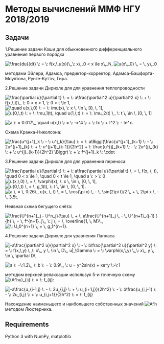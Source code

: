 # Методы вычислений  ММФ НГУ 2018/2019

## Задачи
 1.Решение задачи Коши для обыкновенного дифференциального уравнения первого порядка

<img src="https://tex.s2cms.ru/svg/%5Cfrac%7Bdu%7D%7Bdt%7D%20%20%5C%3A%20%3D%20%20%5C%3A%20f(x%2C%5C%2Cu(x))%5C%2C%2C%5C%3A%20x%5C%2C_0%20%3C%20x%20%5Cle%20x%5C%2C_N%2C" alt="\frac{du}{dt}  \: =  \: f(x,\,u(x))\,,\: x\,_0 &lt; x \le x\,_N," />
<img src="https://tex.s2cms.ru/svg/%20u(x%5C%2C_0)%20%5C%2C%20%3D%20%5C%2C%20y%5C%2C_0" alt=" u(x\,_0) \, = \, y\,_0" /> 

 методами Эйлера, Адамса, предиктор-корректор, Адамса-Бэшфорта-Моултона, Рунге-Кутты, Гира. 
 
 2.Решение задачи Дирихле для для уравнения теплопроводности 

<img src="https://tex.s2cms.ru/svg/%5Cfrac%7B%5Cpartial%20u%7D%7B%5Cpartial%20t%7D%20%5C%3A%20%3D%20%5C%3A%20a%5Cfrac%7B%5Cpartial%5E2%20u%7D%7B%5Cpartial%5E2%20x%7D%20%5C%3A%20%2B%20%20%5C%3A%20f(x%2C%5C%2Ct)%5C%2C%2C%20%5C%3A%200%20%3C%20x%20%3C%201%2C%20%5C%3A%200%20%3C%20t%20%5Cle%201%2C" alt="\frac{\partial u}{\partial t} \: = \: a\frac{\partial^2 u}{\partial^2 x} \: +  \: f(x,\,t)\,, \: 0 &lt; x &lt; 1, \: 0 &lt; t \le 1," />

<img src="https://tex.s2cms.ru/svg/%20%20%5Cquad%20u(x%2C%5C%2C0)%20%5C%3A%20%3D%20%5C%3A%20%5Cmu(x)%2C%20%5C%3A%20x%20%5C%2C%20%5Cin%20%5C%2C%20%5B0%2C%20%5C%2C%201%5D%2C" alt="  \quad u(x,\,0) \: = \: \mu(x), \: x \, \in \, [0, \, 1]," /> 

<img src="https://tex.s2cms.ru/svg/%20u(0%2C%5C%2Ct)%20%5C%3A%20%3D%20%5C%3A%20%5Cmu_1(t)%2C%20%5Cquad%20u(1%2C%5C%2Ct)%20%5C%3A%20%3D%20%5C%3A%20%5Cmu_2(t)%20%5C%2C%2C%20%5C%3A%20t%20%5C%2C%20%5Cin%20%20%5C%2C%20%5B0%2C%20%5C%2C%201%5D%20" alt=" u(0,\,t) \: = \: \mu_1(t), \quad u(1,\,t) \: = \: \mu_2(t) \,, \: t \, \in  \, [0, \, 1] " />

<img src="https://tex.s2cms.ru/svg/%20a%20%5C%3A%20%3D%200.017%5C%2C%2C%20%0A%20%5Cquad%20u(x%2Ct)%20%5C%3A%20%3D%20%5C%3A%20-x%5E4%20%5C%3A%20%2B%20%5C%3A%20tx%20%5C%3A%20%2B%20t%5E2%20%5C%3A%20-%20te%5Ex.%20" alt=" a \: = 0.017\,, 
 \quad u(x,t) \: = \: -x^4 \: + \: tx \: + t^2 \: - te^x. " />

Схема Кранка-Николсона:

<img src="https://tex.s2cms.ru/svg/%20%5Cfrac%7Bu%5E%7Bj%2B1%7D_k%20%5C%3A%20-%20%5C%3A%20u%5Ej_k%7D%7B%5Ctau%7D%20%5C%3A%20%3D%20%5C%3A%20a%5CBiggl(%5Cfrac%7Bu%5E%7Bj%2B1%7D_%7Bk%2B1%7D%20%5C%3A%20-%20%5C%3A%202u%5E%7Bj%2B1%7D_%7Bk%7D%20%5C%3A%20%2B%20%5C%3A%20u%5E%7Bj%2B1%7D_%7Bk-1%7D%7D%7B2h%5E2%7D%20%2B%20%5C%3A%20%5Cfrac%7Bu%5E%7Bj%7D_%7Bk%2B1%7D%20%5C%3A%20-%20%5C%3A%202u%5E%7Bj%7D_%7Bk%7D%20%5C%3A%20%2B%20%5C%3A%20u%5E%7Bj%7D_%7Bk-1%7D%7D%7B2h%5E2%7D%20%5CBiggr)%20%5C%3A%20%2B%20%5C%3A%20f%5E%7Bj%2B1%7D_k%20%5C%3A%20%5Ccdot" alt=" \frac{u^{j+1}_k \: - \: u^j_k}{\tau} \: = \: a\Biggl(\frac{u^{j+1}_{k+1} \: - \: 2u^{j+1}_{k} \: + \: u^{j+1}_{k-1}}{2h^2} + \: \frac{u^{j}_{k+1} \: - \: 2u^{j}_{k} \: + \: u^{j}_{k-1}}{2h^2} \Biggr) \: + \: f^{j+1}_k \: \cdot" />
 
 
 3.Решение задачи Дирихле для для уравнения переноса 

<img src="https://tex.s2cms.ru/svg/%20%5Cfrac%7B%5Cpartial%20u%7D%7B%5Cpartial%20t%7D%20%5C%3A%20%2B%20%5C%3A%20a%5Cfrac%7B%5Cpartial%20u%7D%7B%5Cpartial%20t%7D%20%5C%2C%20%3D%20%5C%2C%20f(x%2C%20%5C%2C%20t)%2C%20%5Cquad%200%20%3C%20x%20%5Cle%201%2C%20%5Cquad%200%20%3C%20t%20%5Cle%201%2C%20%5Cquad%20a%20%5C%3A%20%3E%20%5C%3A%200" alt=" \frac{\partial u}{\partial t} \: + \: a\frac{\partial u}{\partial t} \, = \, f(x, \, t), \quad 0 &lt; x \le 1, \quad 0 &lt; t \le 1, \quad a \: &gt; \: 0" />

<img src="https://tex.s2cms.ru/svg/%20u(x%2C%5C%2C0)%20%5C%2C%20%3D%20%5C%2C%20%5Cvarphi(x)%2C%20%5C%3A%20x%20%5C%2C%20%5Cin%20%5C%2C%20%5B0%2C%20%5C%2C%201%5D%2C" alt=" u(x,\,0) \, = \, \varphi(x), \: x \, \in \, [0, \, 1]," /> 

<img src="https://tex.s2cms.ru/svg/%20u(0%2C%5C%2Ct)%20%5C%2C%20%3D%20%5C%2C%20g_1(t)%2C%20%5C%3A%20t%20%5C%2C%20%5Cin%20%20%5C%2C%20%5B0%2C%20%5C%2C%201%5D.%20%20" alt=" u(0,\,t) \, = \, g_1(t), \: t \, \in  \, [0, \, 1].  " />

<img src="https://tex.s2cms.ru/svg/%20a%20%5C%2C%20%3D%20%5C%2C%200.26%5C%2C%2C%20u(x%2C%20%5C%2C%20t)%20%5C%2C%20%3D%20%5C%2C%20%5Ccos(%5Cpi%20x)%20%5C%2C%20-%20%5C%2C%20%5Csin(2%5Cpi%20t)%2F2%20%5C%2C%20%2B%20%5C%2C%202%5Cpi%20x%20%5C%2C%20-%20%5C%2C%203.5t." alt=" a \, = \, 0.26\,, u(x, \, t) \, = \, \cos(\pi x) \, - \, \sin(2\pi t)/2 \, + \, 2\pi x \, - \, 3.5t." />

Неявная схема бегущего счёта:

<img src="https://tex.s2cms.ru/svg/%20%5Cfrac%7BU%5E%7Bn%2B1%7D_j%20-%20U%5En_j%7D%7B%5Ctau%7D%20%5C%2C%20%2B%20%5C%2C%20a%5Cfrac%7BU%5E%7Bn%2B1%7D_j%20%5C%2C%20-%20%5C%2C%20U%5E%7Bn%2B1%7D_%7Bj-1%7D%20%7D%7Bh%7D%20%5C%2C%20%3D%20%5C%2C%20f%5E%7Bn%2B1%7D_j%5C%2C%2C%20%5C%3A%20j%20%5C%2C%20%3D%20%5C%2C%20%5Coverline%7B1%2C%20%5C%2C%20M%7D%5C%2C%2C" alt=" \frac{U^{n+1}_j - U^n_j}{\tau} \, + \, a\frac{U^{n+1}_j \, - \, U^{n+1}_{j-1} }{h} \, = \, f^{n+1}_j\,, \: j \, = \, \overline{1, \, M}\,," />

<img src="https://tex.s2cms.ru/svg/%20%5C%3A%20U_0%5E%7Bn%2B1%7D%20%5C%2C%20%3D%20%5C%2C%20g_1%5E%7Bn%2B1%7D." alt=" \: U_0^{n+1} \, = \, g_1^{n+1}." />
 
 4.Решение задачи Дирихле для уравнения Лапласа 

<img src="https://tex.s2cms.ru/svg/%20-a%5Cfrac%7B%5Cpartial%5E2%20u%7D%7B%5Cpartial%5E2%20x%7D%20%5C%3A%20-%20%5C%3A%20b%5Cfrac%7B%5Cpartial%5E2%20u%7D%7B%5Cpartial%5E2%20y%7D%20%5C%3A%20%3D%20%5C%3A%20f(x%2C%5C%2Cy)%20%5C%2C%2C%5C%3A%20x%5C%2C%2C%20y%20%5C%2C%20%5Cin%20%20%5C%2C%20D%5C%2C%2C%0Au%7C_%5CGamma%20%5C%3A%20%3D%20%5C%3A%20%5Cvarphi(x%2C%5C%2Cy)%20%5C%2C%2C%5C%3A%20x%5C%2C%2C%20y%20%5C%2C%20%5Cin%20%20%5C%2C%20%5Cpartial%20D%5C%2C%20" alt=" -a\frac{\partial^2 u}{\partial^2 x} \: - \: b\frac{\partial^2 u}{\partial^2 y} \: = \: f(x,\,y) \,,\: x\,, y \, \in  \, D\,,
u|_\Gamma \: = \: \varphi(x,\,y) \,,\: x\,, y \, \in  \, \partial D\, " />

<img src="https://tex.s2cms.ru/svg/a%20%5C%3A%20%3D%5C%3A1.2%5C%2C%2C%20%5C%3A%20b%20%5C%3A%20%3D%20%5C%3A%200.9%5C%2C%2C%20%5C%3A%20u%20%3D%20y%5E2sin(x)%20%2B%20xe%5Ey%20%5C%3A-%5C%3A1%20" alt="a \: =\:1.2\,, \: b \: = \: 0.9\,, \: u = y^2sin(x) + xe^y \:-\:1 " />

методом верхней релаксации используя 5-и точечную схему <img src="https://tex.s2cms.ru/svg/%20(A%5Ehu)_%7Bij%7D%20%5C%3A%20%3D%20%5C%3A%20f_%7Bij%7D%3A" alt=" (A^hu)_{ij} \: = \: f_{ij}:" />

<img src="https://tex.s2cms.ru/svg/%20-a%5Cfrac%7Bu_%7Bi-1%2Cj%7D%20%5C%3A%20-%20%5C%3A%202u_%7Bi%2Cj%7D%20%5C%3A%20%2B%20%5C%3A%20u_%7Bi%2B1%2Cj%7D%7D%7B2h%5E2%7D%20%5C%3A%20-%20%5C%3A%20b%5Cfrac%7Bu_%7Bi%2Cj-1%7D%20%5C%3A%20-%20%5C%3A%202u_%7Bi%2Cj%7D%20%5C%3A%20%2B%20%5C%3A%20u_%7Bi%2Cj%2B1%7D%7D%7B2h%5E2%7D%20%5C%3A%20%3D%20%5C%3A%20f_%7Bij%7D" alt=" -a\frac{u_{i-1,j} \: - \: 2u_{i,j} \: + \: u_{i+1,j}}{2h^2} \: - \: b\frac{u_{i,j-1} \: - \: 2u_{i,j} \: + \: u_{i,j+1}}{2h^2} \: = \: f_{ij}" />

 Нахождение наименьшего и наибольшего собственных значений <img src="https://tex.s2cms.ru/svg/A%5Eh" alt="A^h" /> методом Люстерника.
 
 
 ## Requirements
 Python 3 with NumPy, matplotlib
